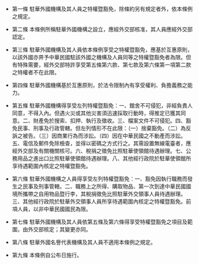 * 第一條 駐華外國機構及其人員之特權暨豁免，除條約另有規定者外，依本條例之規定。

* 第二條 本條例所稱駐華外國機構之設立，應經外交部核准，其人員應經外交部認定。

* 第三條 駐華外國機構及其人員依本條例享受之特權暨豁免，應基於互惠原則，以該外國亦畀予中華民國駐該外國之機構及人員同等之特權暨豁免者為限。但有特殊需要，經外交部特許享受第五條第六款、第七款及第六條第一項第二款之特權者不在此限。

* 第四條 駐華外國機構基於互惠原則，於法令限制內有享受權利、負擔義務之能力。

* 第五條 駐華外國機構得享受左列特權暨豁免：一、館舍不可侵犯，非經負責人同意，不得入內。但遇火災或其他災害須迅速採取行動時，得推定已獲其同意。二、財產免於搜索、扣押、執行及徵收。三、檔案文件不可侵犯。四、豁免民事、刑事及行政管轄。但左列情形不在此限：（一）捨棄豁免。（二）為反訴之被告。（三）因商業行為而涉訟。（四）因在中華民國之不動產而涉訟。五、電信及郵件免除檢查，並得以密碼之方式行之。其需設置無線電臺者，應經外交部及有關機關核可。六、稅捐之徵免比照駐華使領館待遇辦理。七、公務用品之進出口比照駐華使領館待遇辦理。八、其他經行政院於駐華使領館所享待遇範圍內核定之特權暨豁免。

* 第六條 駐華外國機構之人員得享受左列特權暨豁免：一、豁免因執行職務而發生之民事及刑事管轄。二、職務上之所得、購取物品、第一次到達中華民國國境所攜帶之自用物品暨行李，其稅捐徵免比照駐華外交領事人員待遇辦理。三、其他經行政院於駐華外交領事人員所享待遇範圍內核定之特權暨豁免。前項人員，以非中華民國國民為限。

* 第七條 駐華外國機構及其人員依第五條及第六條得享受特權暨豁免之項目及範圍，由外交部核定；其變更亦同。

* 第八條 駐華外國名譽代表機構及其人員不適用本條例之規定。

* 第九條 本條例自公布日施行。

